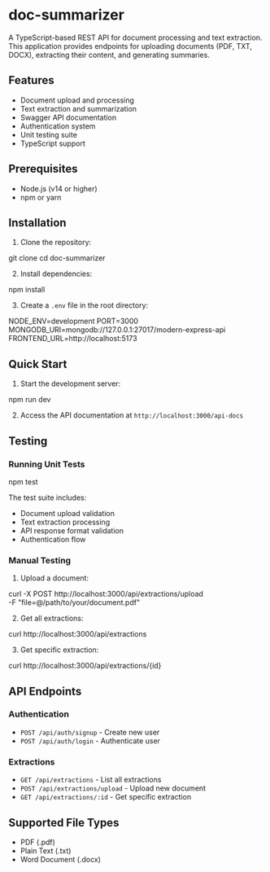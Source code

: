 # doc-summarizer

A TypeScript-based REST API for document processing and text extraction. This application provides endpoints for uploading documents (PDF, TXT, DOCX), extracting their content, and generating summaries.

## Features

- Document upload and processing
- Text extraction and summarization
- Swagger API documentation
- Authentication system
- Unit testing suite
- TypeScript support

## Prerequisites

- Node.js (v14 or higher)
- npm or yarn

## Installation

1. Clone the repository:

git clone <repository-url>
cd doc-summarizer

2. Install dependencies:

npm install

3. Create a `.env` file in the root directory:

NODE_ENV=development
PORT=3000
MONGODB_URI=mongodb://127.0.0.1:27017/modern-express-api
FRONTEND_URL=http://localhost:5173

## Quick Start

1. Start the development server:

npm run dev

2. Access the API documentation at `http://localhost:3000/api-docs`

## Testing

### Running Unit Tests

npm test

The test suite includes:
- Document upload validation
- Text extraction processing
- API response format validation
- Authentication flow

### Manual Testing

1. Upload a document:

curl -X POST http://localhost:3000/api/extractions/upload \
-F "file=@/path/to/your/document.pdf"

2. Get all extractions:

curl http://localhost:3000/api/extractions

3. Get specific extraction:

curl http://localhost:3000/api/extractions/{id}


## API Endpoints

### Authentication
- `POST /api/auth/signup` - Create new user
- `POST /api/auth/login` - Authenticate user

### Extractions
- `GET /api/extractions` - List all extractions
- `POST /api/extractions/upload` - Upload new document
- `GET /api/extractions/:id` - Get specific extraction

## Supported File Types
- PDF (.pdf)
- Plain Text (.txt)
- Word Document (.docx)